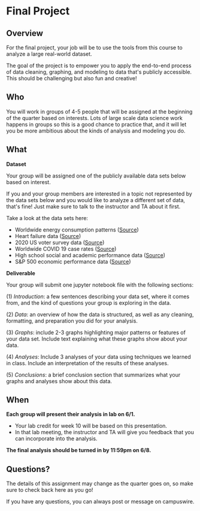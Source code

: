 # Final Project

## Overview
For the final project, your job will be to use the tools from this course to analyze a large real-world dataset.

The goal of the project is to empower you to apply the end-to-end process of data cleaning, graphing, and modeling to data that's publicly accessible. This should be challenging but also fun and creative!

## Who
You will work in groups of 4-5 people that will be assigned at the beginning of the quarter based on interests. Lots of large scale data science work happens in groups so this is a good chance to practice that, and it will let you be more ambitious about the kinds of analysis and modeling you do.

## What
**Dataset**

Your group will be assigned one of the publicly available data sets below based on interest.

If you and your group members are interested in a topic not represented by the data sets below and you would like to analyze a different set of data, that's fine! Just make sure to talk to the instructor and TA about it first.

Take a look at the data sets here:
- Worldwide energy consumption patterns ([Source](https://www.kaggle.com/pralabhpoudel/world-energy-consumption))
- Heart failure data ([Source](https://www.kaggle.com/fedesoriano/heart-failure-prediction))
- 2020 US voter survey data ([Source](https://github.com/fivethirtyeight/data/tree/master/non-voters))
- Worldwide COVID 19 case rates ([Source](https://github.com/owid/covid-19-data/blob/master/public/data/README.md))
- High school social and academic performance data ([Source](https://www.kaggle.com/uciml/student-alcohol-consumption))
- S&P 500 economic performance data ([Source](https://www.kaggle.com/andrewmvd/sp-500-stocks?select=sp500_stocks.csv))


**Deliverable**

Your group will submit one jupyter notebook file with the following sections:

(1) *Introduction*: a few sentences describing your data set, where it comes from, and the kind of questions your group is exploring in the data.

(2) *Data*: an overview of how the data is structured, as well as any cleaning, formatting, and preparation you did for your analysis.

(3) *Graphs*: include 2-3 graphs highlighting major patterns or features of your data set. Include text explaining what these graphs show about your data.

(4) *Analyses*: Include 3 analyses of your data using techniques we learned in class. Include an interpretation of the results of these analyses.

(5) *Conclusions*: a brief conclusion section that summarizes what your graphs and analyses show about this data.


## When
**Each group will present their analysis in lab on 6/1.**
- Your lab credit for week 10 will be based on this presentation.
- In that lab meeting, the instructor and TA will give you feedback that you can incorporate into the analysis.

**The final analysis should be turned in by 11:59pm on 6/8.**


## Questions?
The details of this assignment may change as the quarter goes on, so make sure to check back here as you go!

If you have any questions, you can always post or message on campuswire.
